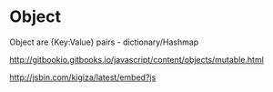 # Object

Object are {Key:Value} pairs - dictionary/Hashmap

http://gitbookio.gitbooks.io/javascript/content/objects/mutable.html

http://jsbin.com/kigiza/latest/embed?js

